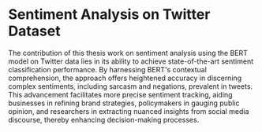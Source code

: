 # Sentiment Analysis on Twitter Dataset
The contribution of this thesis work on sentiment analysis using the BERT model on Twitter data lies in its ability to achieve state-of-the-art sentiment classification performance. By harnessing BERT's contextual comprehension, the approach offers heightened accuracy in discerning complex sentiments, including sarcasm and negations, prevalent in tweets. This advancement facilitates more precise sentiment tracking, aiding businesses in refining brand strategies, policymakers in gauging public opinion, and researchers in extracting nuanced insights from social media discourse, thereby enhancing decision-making processes.
 
